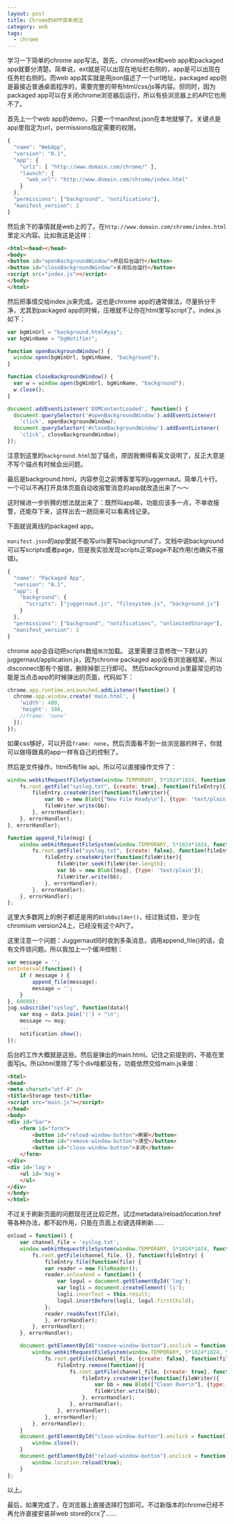 ```yaml
---
layout: post
title: Chrome的APP简单用法
category: web
tags:
  - chrome
---
```

学习一下简单的chrome app写法。首先，chrome的ext和web app和packaged app就要分清楚。简单说，ext就是可以出现在地址栏右侧的，app是可以出现在任务栏右侧的。而web app其实就是用json描述了一个url地址，packaged app则是最接近普通桌面程序的，需要完整的带有html/css/js等内容。但同时，因为packaged app可以在关闭chrome浏览器后运行，所以有些浏览器上的API它也用不了。

首先上一个web app的demo，只要一个manifest.json在本地就够了。关键点是app里指定为url，permissions指定需要的权限。

```javascript
{
  "name": "WebApp",
  "version": "0.1",
  "app": {
    "urls": [ "http://www.domain.com/chrome/" ],
    "launch": {
      "web_url": "http://www.domain.com/chrome/index.html"
    }
  },
  "permissions": ["background", "notifications"],
  "manifest_version": 2
}
```

然后余下的事情就是web上的了。在`http://www.domain.com/chrome/index.html`里定义内容。比如我这是这样：

```html
<html><head></head>
<body>
<button id="openBackgroundWindow">开启后台运行</button>
<button id="closeBackgroundWindow">关闭后台运行</button>
<script src="index.js"></script>
</body>
</html>
```

然后把事情交给index.js来完成。这也是chrome app的通常做法，尽量拆分干净，尤其到packaged app的时候，压根就不让你在html里写script了。index.js如下：

```javascript
var bgWinUrl = "background.html#yay";
var bgWinName = "bgNotifier";

function openBackgroundWindow() {
  window.open(bgWinUrl, bgWinName, "background");
}

function closeBackgroundWindow() {
  var w = window.open(bgWinUrl, bgWinName, "background");
  w.close();
}

document.addEventListener('DOMContentLoaded', function() {
  document.querySelector('#openBackgroundWindow').addEventListener(
    'click', openBackgroundWindow);
  document.querySelector('#closeBackgroundWindow').addEventListener(
    'click', closeBackgroundWindow);
});
```
注意到这里的`background.html`加了锚点，原因我懒得看英文说明了，反正大意是不写个锚点有时候会出问题。

最后是background.html，内容参见之前博客里写的juggernaut。简单几十行。一个可以不再打开具体页面自动收报警消息的app就改造出来了～～

这时候进一步折腾的想法就出来了：既然叫app嘛，功能应该多一点，不单收报警，还能存下来，这样出去一趟回来可以看离线记录。

下面就说离线的packaged app。

`manifest.json`的app里就不能写urls要写background了。文档中说background可以写scripts或者page，但是我实验发现scripts正常page不起作用(也确实不报错)。
```javascript
{
  "name": "Packaged App",
  "version": "0.1",
  "app": {
    "background": {
      "scripts": ["juggernaut.js", "filesystem.js", "background.js"]
    }
  },
  "permissions": ["background", "notifications", "unlimitedStorage"],
  "manifest_version": 2
}
```
chrome app会自动把scripts数组`依次`加载。
这里需要注意修改一下默认的juggernaut/application.js，因为chrome packaged app没有浏览器框架，所以disconnect那有个报错，删除掉那三行即可。
然后background.js里最常见的功能是当点击app的时候弹出的页面，代码如下：
```javascript
chrome.app.runtime.onLaunched.addListener(function() {
  chrome.app.window.create('main.html', {
    'width': 400,
    'height': 500,
    //frame: 'none'
  });
});
```
如果css够好，可以开启`frame: none`，然后页面看不到一丝浏览器的样子，你就可以做得跟真的app一样有自己的控制了。

然后是文件操作。html5有file api。所以可以直接操作文件了：
```javascript
window.webkitRequestFileSystem(window.TEMPORARY, 5*1024*1024, function (fs) {
    fs.root.getFile("syslog.txt", {create: true}, function(fileEntry){
        fileEntry.createWriter(function(fileWriter){
            var bb = new Blob(["New File Ready\n"], {type: 'text/plain'});
            fileWriter.write(bb);
        }, errorHandler);
    }, errorHandler);
}, errorHandler);

function append_file(msg) {
    window.webkitRequestFileSystem(window.TEMPORARY, 5*1024*1024, function (fs) {
        fs.root.getFile("syslog.txt", {create: false}, function(fileEntry){
            fileEntry.createWriter(function(fileWriter){
                fileWriter.seek(fileWriter.length);
                var bb = new Blob([msg], {type: 'text/plain'});
                fileWriter.write(bb);
            }, errorHandler);
        }, errorHandler);
    }, errorHandler);
};
```
这里大多数网上的例子都还是用的`BlobBuilder()`，经过我试验，至少在chromium version24上，已经没有这个API了。

这里注意一个问题：Juggernaut同时收到多条消息，调用append_file()的话，会有文件锁问题。所以我加上一个缓冲控制：
```javascript
var message = '';
setInterval(function() {
    if ( message ) {
        append_file(message);
        message = '';
    }
}, 60000);
jug.subscribe("syslog", function(data){
    var msg = data.join('|') + "\n";
    message += msg;
    ...
    notification.show();
});
```
后台的工作大概就是这些。然后是弹出的main.html。记住之前提到的，不能在里面写js。所以html里除了写个div啥都没有，功能依然交给main.js来做：
```html
<html>
<head>
<meta charset="utf-8" />
<title>Storage test</title>
<script src="main.js"></script>
</head>
<body>
<div id="bar">
    <form id="form">
        <button id="reload-window-button">刷新</button>
        <button id="remove-window-button">清空</button>
        <button id="close-window-button">关闭</button>
    </form>
</div>
<div id='log'>
    <ul id='msg'>
    </ul>
</div>
</body>
</html>
```
不过关于刷新页面的问题现在还比较茫然，试过metadata/reload/location.href等各种办法，都不起作用，只能在页面上右键选择刷新……
```javascript
onload = function() {
    var channel_file = 'syslog.txt';
    window.webkitRequestFileSystem(window.TEMPORARY, 5*1024*1024, function (fs) {
        fs.root.getFile(channel_file, {}, function(fileEntry) {
            fileEntry.file(function(file) {
            var reader = new FileReader();
            reader.onloadend = function() {
                var logul = document.getElementById('log');
                var logli = document.createElement('li');
                logli.innerText = this.result;
                logul.insertBefore(logli, logul.firstChild);
            };
            reader.readAsText(file);
            }, errorHandler);
        }, errorHandler);
    }, errorHandler);

    document.getElementById("remove-window-button").onclick = function() {
        window.webkitRequestFileSystem(window.TEMPORARY, 5*1024*1024, function (fs) {
            fs.root.getFile(channel_file, {create: false}, function(fileEntry){
                fileEntry.remove(function(){
                    fs.root.getFile(channel_file, {create: true}, function(fileEntry){
                        fileEntry.createWriter(function(fileWriter){
                            var bb = new Blob(["Clean Over\n"], {type: 'text/plain'});
                            fileWriter.write(bb);
                        }, errorHandler);
                    }, errorHandler);
                }, errorHandler);
            }, errorHandler);
        }, errorHandler);
    }
    document.getElementById("close-window-button").onclick = function() {
        window.close();
    }
    document.getElementById("reload-window-button").onclick = function() {
        window.location.reload(true);
    }
};
```

以上。

最后，如果完成了，在浏览器上直接选择打包即可。不过新版本的chrome已经不再允许直接安装非web store的crx了……
